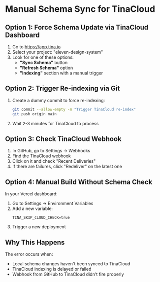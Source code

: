 # Manual Schema Sync for TinaCloud

## Option 1: Force Schema Update via TinaCloud Dashboard

1. Go to https://app.tina.io
2. Select your project: "eleven-design-system"
3. Look for one of these options:
   - **"Sync Schema"** button
   - **"Refresh Schema"** option
   - **"Indexing"** section with a manual trigger

## Option 2: Trigger Re-indexing via Git

1. Create a dummy commit to force re-indexing:
   ```bash
   git commit --allow-empty -m "Trigger TinaCloud re-index"
   git push origin main
   ```

2. Wait 2-3 minutes for TinaCloud to process

## Option 3: Check TinaCloud Webhook

1. In GitHub, go to Settings → Webhooks
2. Find the TinaCloud webhook
3. Click on it and check "Recent Deliveries"
4. If there are failures, click "Redeliver" on the latest one

## Option 4: Manual Build Without Schema Check

In your Vercel dashboard:
1. Go to Settings → Environment Variables
2. Add a new variable:
   ```
   TINA_SKIP_CLOUD_CHECK=true
   ```
3. Trigger a new deployment

## Why This Happens

The error occurs when:
- Local schema changes haven't been synced to TinaCloud
- TinaCloud indexing is delayed or failed
- Webhook from GitHub to TinaCloud didn't fire properly 